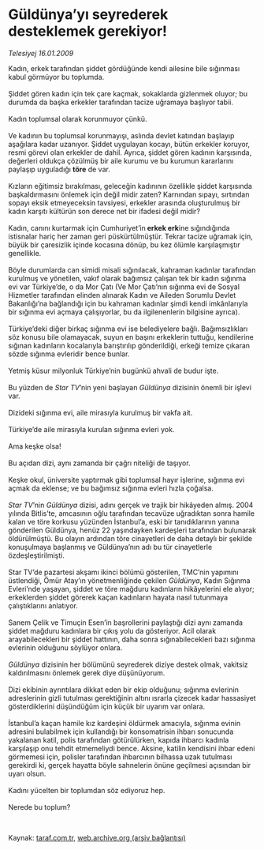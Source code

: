 # Güldünya’yı seyrederek desteklemek gerekiyor!

*Telesiyej 16.01.2009*

<div class="taraf_structure_2col_1zq">
<div class="margen_n">



 <p>Kadın, erkek tarafından şiddet gördüğünde kendi ailesine bile sığınması kabul görmüyor bu toplumda. <br/><br/>Şiddet gören kadın için tek çare kaçmak, sokaklarda gizlenmek oluyor; bu durumda da başka erkekler tarafından tacize uğramaya başlıyor tabii. <br/><br/>Kadın toplumsal olarak korunmuyor çünkü. <br/><br/>Ve kadının bu toplumsal korunmayışı, aslında devlet katından başlayıp aşağılara kadar uzanıyor. Şiddet uygulayan kocayı, bütün erkekler koruyor, resmi görevi olan erkekler de dahil. Ayrıca, şiddet gören kadının karşısında, değerleri oldukça çözülmüş bir aile kurumu ve bu kurumun kararlarını paylaşıp uyguladığı <b>töre</b> de var. <br/><br/>Kızların eğitimsiz bırakılması, geleceğin kadınının özellikle şiddet karşısında başkaldırmasını önlemek için değil midir zaten? Karnından sıpayı, sırtından sopayı eksik etmeyeceksin tavsiyesi, erkekler arasında oluşturulmuş bir kadın karşıtı kültürün son derece net bir ifadesi değil midir? <br/><br/>Kadın, canını kurtarmak için Cumhuriyet’in<b> erkek erk</b>ine sığındığında istisnalar hariç her zaman geri püskürtülmüştür. Tekrar tacize uğramak için, büyük bir çaresizlik içinde kocasına dönüp, bu kez ölümle karşılaşmıştır genellikle. <br/><br/>Böyle durumlarda can simidi misali sığınılacak, kahraman kadınlar tarafından kurulmuş ve yönetilen, vakıf olarak bağımsız çalışan tek bir kadın sığınma evi var Türkiye’de, o da Mor Çatı (Ve Mor Çatı’nın sığınma evi de Sosyal Hizmetler tarafından elinden alınarak Kadın ve Aileden Sorumlu Devlet Bakanlığı’na bağlandığı için bu kahraman kadınlar şimdi kendi imkânlarıyla bir sığınma evi açmaya çalışıyorlar, bu da ilgilenenlerin bilgisine ayrıca). <br/><br/>Türkiye’deki diğer birkaç sığınma evi ise belediyelere bağlı. Bağımsızlıkları söz konusu bile olamayacak, suyun en başını erkeklerin tuttuğu, kendilerine sığınan kadınların kocalarıyla barıştırılıp gönderildiği, erkeği temize çıkaran sözde sığınma evleridir bence bunlar. <br/><br/>Yetmiş küsur milyonluk Türkiye’nin bugünkü ahvali de budur işte. <br/><br/>Bu yüzden de <i>Star TV</i>’nin yeni başlayan <i>Güldünya</i> dizisinin önemli bir işlevi var. <br/><br/>Dizideki sığınma evi, aile mirasıyla kurulmuş bir vakfa ait. <br/><br/>Türkiye’de aile mirasıyla kurulan sığınma evleri yok. <br/><br/>Ama keşke olsa! <br/><br/>Bu açıdan dizi, aynı zamanda bir çağrı niteliği de taşıyor. <br/><br/>Keşke okul, üniversite yaptırmak gibi toplumsal hayır işlerine, sığınma evi açmak da eklense; ve bu bağımsız sığınma evleri hızla çoğalsa.<i> <br/><br/>Star TV</i>’nin <i>Güldünya</i> dizisi, adını gerçek ve trajik bir hikâyeden almış. 2004 yılında Bitlis’te, amcasının oğlu tarafından tecavüze uğradıktan sonra hamile kalan ve töre korkusu yüzünden İstanbul’a, eski bir tanıdıklarının yanına gönderilen Güldünya, henüz 22 yaşındayken kardeşleri tarafından bulunarak öldürülmüştü. Bu olayın ardından töre cinayetleri de daha detaylı bir şekilde konuşulmaya başlanmış ve Güldünya’nın adı bu tür cinayetlerle özdeşleştirilmişti. <br/><br/>Star TV’de pazartesi akşamı ikinci bölümü gösterilen, TMC’nin yapımını üstlendiği, Ömür Atay’ın yönetmenliğinde çekilen <i>Güldünya</i>, Kadın Sığınma Evleri’nde yaşayan, şiddet ve töre mağduru kadınların hikâyelerini ele alıyor; erkeklerden şiddet görerek kaçan kadınların hayata nasıl tutunmaya çalıştıklarını anlatıyor. <br/><br/>Sanem Çelik ve Timuçin Esen’in başrollerini paylaştığı dizi aynı zamanda şiddet mağduru kadınlara bir çıkış yolu da gösteriyor. Acil olarak arayabilecekleri bir şiddet hattının, daha sonra sığınabilecekleri bazı sığınma evlerinin olduğunu söylüyor onlara.<i> <br/><br/>Güldünya</i> dizisinin her bölümünü seyrederek diziye destek olmak, vakitsiz kaldırılmasını önlemek gerek diye düşünüyorum. <br/><br/>Dizi ekibinin ayrıntılara dikkat eden bir ekip olduğunu; sığınma evlerinin adreslerinin gizli tutulması gerektiğinin altını ısrarla çizecek kadar hassasiyet gösterdiklerini düşündüğüm için küçük bir uyarım var onlara. <br/><br/>İstanbul’a kaçan hamile kız kardeşini öldürmek amacıyla, sığınma evinin adresini bulabilmek için kullandığı bir konsomatrisin ihbarı sonucunda yakalanan katil, polis tarafından götürülürken, kapıda ihbarcı kadınla karşılaşıp onu tehdit etmemeliydi bence. Aksine, katilin kendisini ihbar edeni görmemesi için, polisler tarafından ihbarcının bilhassa uzak tutulması gerekirdi ki, gerçek hayatta böyle sahnelerin önüne geçilmesi açısından bir uyarı olsun. <br/><br/>Kadını yücelten bir toplumdan söz ediyoruz hep. <br/><br/>Nerede bu toplum?</p>

<br/>


<div id="taraf_not">
</div>

</div>


</div>

Kaynak: [taraf.com.tr](http://taraf.com.tr:80/makale/3578.htm), [web.archive.org (arşiv bağlantısı)](http://web.archive.org/web/20090125221058/http://taraf.com.tr:80/makale/3578.htm)
